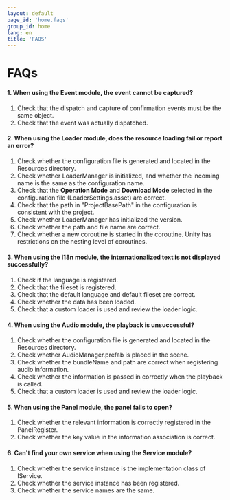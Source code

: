 ```yaml
---
layout: default
page_id: 'home.faqs'
group_id: home
lang: en
title: 'FAQS'
---
```

# FAQs

#### 1. When using the Event module, the event cannot be captured?
  1. Check that the dispatch and capture of confirmation events must be the same object. 
  2. Check that the event was actually dispatched.

#### 2. When using the Loader module, does the resource loading fail or report an error?
  1. Check whether the configuration file is generated and located in the Resources directory.
  2. Check whether LoaderManager is initialized, and whether the incoming name is the same as the configuration name.
  3. Check that the **Operation Mode** and **Download Mode** selected in the configuration file (LoaderSettings.asset) are correct.
  4. Check that the path in "ProjectBasePath" in the configuration is consistent with the project.
  5. Check whether LoaderManager has initialized the version.
  6. Check whether the path and file name are correct.
  7. Check whether a new coroutine is started in the coroutine. Unity has restrictions on the nesting level of coroutines.

#### 3. When using the I18n module, the internationalized text is not displayed successfully?
  1. Check if the language is registered.
  2. Check that the fileset is registered.
  3. Check that the default language and default fileset are correct.
  4. Check whether the data has been loaded.
  5. Check that a custom loader is used and review the loader logic.

#### 4. When using the Audio module, the playback is unsuccessful?
  1. Check whether the configuration file is generated and located in the Resources directory.
  2. Check whether AudioManager.prefab is placed in the scene.
  3. Check whether the bundleName and path are correct when registering audio information.
  4. Check whether the information is passed in correctly when the playback is called.
  5. Check that a custom loader is used and review the loader logic.

#### 5. When using the Panel module, the panel fails to open?
  1. Check whether the relevant information is correctly registered in the PanelRegister.
  2. Check whether the key value in the information association is correct.

#### 6. Can't find your own service when using the Service module?
  1. Check whether the service instance is the implementation class of IService.
  2. Check whether the service instance has been registered.
  3. Check whether the service names are the same.
